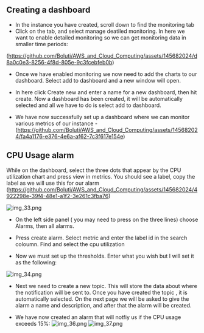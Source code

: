 ## Creating a dashboard

- In the instance you have created, scroll down to find the monitoring tab
- Click on the tab, and select manage deatiled monitoring. In here we want to enable detailed monitoring so we can get monitoring data in smaller time periods:


(https://github.com/Boluti/AWS_and_Cloud_Computing/assets/145682024/d8a0c0e3-8256-4f8d-805e-9c3fcebfeb0b)


- Once we have enabled monitoring we now need to add the charts to our dashboard. Select add to dashboard and a new window will open.

- In here click Create new and enter a name for a new dashboard, then hit create. Now a dashboard has been created, it will be automatically selected and all we have to do is select add to dashboard.

- We have now successfully set up a dashboard where we can monitor various metrics of our instance
-(https://github.com/Boluti/AWS_and_Cloud_Computing/assets/145682024/fa4a1176-e376-4e6a-af62-7c3f617e154e)



## CPU Usage alarm
While on the dashboard, select the three dots that appear by the CPU utilization chart and press view in metrics. You should see a label, copy the label as we will use this for our alarm
(https://github.com/Boluti/AWS_and_Cloud_Computing/assets/145682024/4922298e-39f4-48e1-a1f2-3e261c3fba76)

![img_33.png](img_33.png)
- On the left side panel ( you may need to press on the three lines) choose Alarms, then all alarms.

- Press create alarm. Select metric and enter the label id in the search coloumn. Find and select the cpu utilization
- Now we must set up the thresholds. Enter what you wish but I will set it as the following:

![img_34.png](img_34.png)
- Next we need to create a new topic. This will store the data about where the notification will be sent to. Once you have created the topic , it is automatically selected. On the next page we will be asked to give the alarm a name and description, and after that the alarm will be created.

- We have now created an alarm that will notfiy us if the CPU usage exceeds 15%:
![img_36.png](img_36.png)
![img_37.png](img_37.png) 
